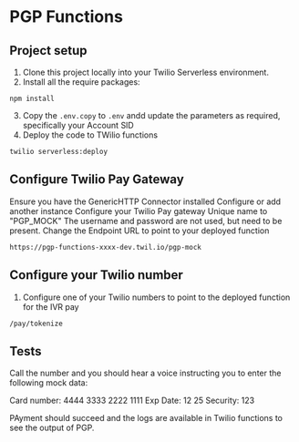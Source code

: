 # PGP Functions

## Project setup

1. Clone this project locally into your Twilio Serverless environment.
2. Install all the require packages:

```
npm install
```

3. Copy the `.env.copy` to `.env` andd update the parameters as required, specifically your Account SID
4. Deploy the code to TWilio functions

```
twilio serverless:deploy
```

## Configure Twilio Pay Gateway

Ensure you have the GenericHTTP Connector installed
Configure or add another instance
Configure your Twilio Pay gateway Unique name to "PGP_MOCK"
The username and password are not used, but need to be present.
Change the Endpoint URL to point to your deployed function

```
https://pgp-functions-xxxx-dev.twil.io/pgp-mock
```

## Configure your Twilio number

1. Configure one of your Twilio numbers to point to the deployed function for the IVR pay

```
/pay/tokenize
```

## Tests

Call the number and you should hear a voice instructing you to enter the following mock data:

Card number: 4444 3333 2222 1111
Exp Date: 12 25
Security: 123

PAyment should succeed and the logs are available in Twilio functions to see the output of PGP.
